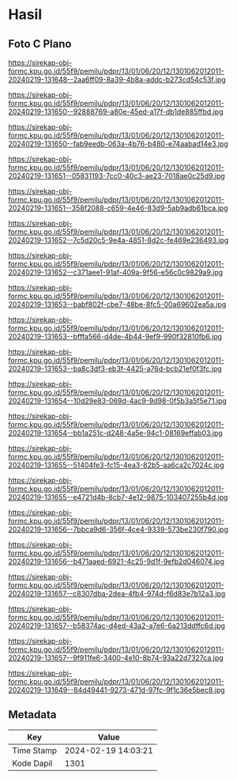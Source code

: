 # Hasil

## Foto C Plano

https://sirekap-obj-formc.kpu.go.id/55f9/pemilu/pdpr/13/01/06/20/12/1301062012011-20240219-131648--2aa6ff09-8a39-4b8a-addc-b273cd54c53f.jpg

https://sirekap-obj-formc.kpu.go.id/55f9/pemilu/pdpr/13/01/06/20/12/1301062012011-20240219-131650--92888769-a80e-45ed-a17f-db1de885ffbd.jpg

https://sirekap-obj-formc.kpu.go.id/55f9/pemilu/pdpr/13/01/06/20/12/1301062012011-20240219-131650--fab9eedb-063a-4b76-b480-e74aabad14e3.jpg

https://sirekap-obj-formc.kpu.go.id/55f9/pemilu/pdpr/13/01/06/20/12/1301062012011-20240219-131651--05831193-7cc0-40c3-ae23-7018ae0c25d9.jpg

https://sirekap-obj-formc.kpu.go.id/55f9/pemilu/pdpr/13/01/06/20/12/1301062012011-20240219-131651--358f2088-c659-4e46-83d9-5ab9adb61bca.jpg

https://sirekap-obj-formc.kpu.go.id/55f9/pemilu/pdpr/13/01/06/20/12/1301062012011-20240219-131652--7c5d20c5-9e4a-4851-8d2c-fe469e236493.jpg

https://sirekap-obj-formc.kpu.go.id/55f9/pemilu/pdpr/13/01/06/20/12/1301062012011-20240219-131652--c371aee1-91af-409a-9f56-e56c0c9829a9.jpg

https://sirekap-obj-formc.kpu.go.id/55f9/pemilu/pdpr/13/01/06/20/12/1301062012011-20240219-131653--babf802f-cbe7-48be-8fc5-00a69602ea5a.jpg

https://sirekap-obj-formc.kpu.go.id/55f9/pemilu/pdpr/13/01/06/20/12/1301062012011-20240219-131653--bfffa566-d4de-4b44-9ef9-990f32810fb6.jpg

https://sirekap-obj-formc.kpu.go.id/55f9/pemilu/pdpr/13/01/06/20/12/1301062012011-20240219-131653--ba8c3df3-eb3f-4425-a76d-bcb21ef0f3fc.jpg

https://sirekap-obj-formc.kpu.go.id/55f9/pemilu/pdpr/13/01/06/20/12/1301062012011-20240219-131654--10d29e83-069d-4ac9-9d98-0f5b3a5f5e71.jpg

https://sirekap-obj-formc.kpu.go.id/55f9/pemilu/pdpr/13/01/06/20/12/1301062012011-20240219-131654--bb1a251c-d248-4a5e-94c1-08169effab03.jpg

https://sirekap-obj-formc.kpu.go.id/55f9/pemilu/pdpr/13/01/06/20/12/1301062012011-20240219-131655--51404fe3-fc15-4ea3-82b5-aa6ca2c7024c.jpg

https://sirekap-obj-formc.kpu.go.id/55f9/pemilu/pdpr/13/01/06/20/12/1301062012011-20240219-131655--e4721d4b-8cb7-4e12-9875-103407255b4d.jpg

https://sirekap-obj-formc.kpu.go.id/55f9/pemilu/pdpr/13/01/06/20/12/1301062012011-20240219-131656--7bbca9d6-356f-4ce4-9339-573be230f790.jpg

https://sirekap-obj-formc.kpu.go.id/55f9/pemilu/pdpr/13/01/06/20/12/1301062012011-20240219-131656--b471aaed-6921-4c25-9d1f-9efb2d046074.jpg

https://sirekap-obj-formc.kpu.go.id/55f9/pemilu/pdpr/13/01/06/20/12/1301062012011-20240219-131657--c8307dba-2dea-4fb4-974d-f6d83e7b12a3.jpg

https://sirekap-obj-formc.kpu.go.id/55f9/pemilu/pdpr/13/01/06/20/12/1301062012011-20240219-131657--b58374ac-d4ed-43a2-a7e6-6a213ddffc6d.jpg

https://sirekap-obj-formc.kpu.go.id/55f9/pemilu/pdpr/13/01/06/20/12/1301062012011-20240219-131657--9f911fe6-3400-4e10-8b74-93a22d7327ca.jpg

https://sirekap-obj-formc.kpu.go.id/55f9/pemilu/pdpr/13/01/06/20/12/1301062012011-20240219-131649--84d49441-9273-471d-97fc-9f1c36e5bec8.jpg


## Metadata

| Key        | Value               |
| ---------- | ------------------- |
| Time Stamp | 2024-02-19 14:03:21 |
| Kode Dapil | 1301                |



